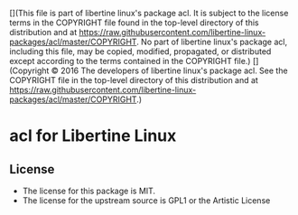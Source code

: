 [](This file is part of libertine linux's package acl. It is subject to the license terms in the COPYRIGHT file found in the top-level directory of this distribution and at https://raw.githubusercontent.com/libertine-linux-packages/acl/master/COPYRIGHT. No part of libertine linux's package acl, including this file, may be copied, modified, propagated, or distributed except according to the terms contained in the COPYRIGHT file.)
[](Copyright © 2016 The developers of libertine linux's package acl. See the COPYRIGHT file in the top-level directory of this distribution and at https://raw.githubusercontent.com/libertine-linux-packages/acl/master/COPYRIGHT.)

# acl for Libertine Linux

## License

* The license for this package is MIT.
* The license for the upstream source is GPL1 or the Artistic License
